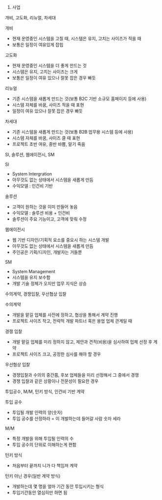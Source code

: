 1. 사업

개비, 고도화, 리뉴얼, 차세대

개비

- 현재 운영중인 시스템을 고칠 때, 시스템은 유지, 고치는 사이즈가 적을 때 
- 보통은 일정이 여유있게 잡힙

고도화

- 현재 운영중인 시스템을 더 좋게 만드는 것
- 시스템은 유지, 고치는 사이즈는 크게
- 보통은 일정이 여유 있으나 잘못 잡은 경우 빠듯

리뉴얼

- 기존 시스템을 새롭게 만드는 것(보통 B2C 기반 소규모 홈페이지 등에 사용)
- 시스템 자체를 바꿈, 사이즈 적을 때 표현
- 일정이 여유 있으나 잘못 잡은 경우 빠듯

차세대

- 기존 시스템을 새롭게 만드는 것(보통 B2B 업무용 시스템 등에 사용)
- 시스템 자체를 바꿈, 사이즈 클 때 표현
- 프로젝트 초반 여유, 중반 바쁨, 말기 죽음



SI, 솔루션, 웹에이전시, SM

SI

- System Intergration
- 아무것도 없는 상태에서 시스템을 새롭게 만듬
- 수익모델 : 인건비 기반

솔루션

- 고객이 원하는 것을 이미 만들어 놓음
- 수익모델 : 솔루션 비용 + 인건비
- 솔루션이 주요 기능이고, 고객에 맞춰 수정

웹에이전시

- 웹 기반 디자인/기획적 요소를 중요시 하는 시스템 개발
- 아무것도 없는 상태에서 시스템을 새롭게 만듬
- 주인공은 기획/디자인, 개발자는 거들뿐

SM

- System Management
- 시스템을 유지 보수함
- 개발 기술 정체가 오지만 업무 지식은 상승



수의계약, 경쟁입찰, 우선협상 입찰

수의계약 

- 개발을 맡길 업체를 사전에 정하고, 협상을 통해서 계약 진행
- 프로젝트 사이즈 작고, 전략적 개발 파트너 혹은 용업 업체 관계일 때

경쟁 입찰

- 개발 맡길 업체를 미리 정하지 않고, 제안과 견적(비용)을 심사하여 업체 선정 후 계약
- 프로젝트 사이즈 크고, 공정한 심사를 해야 할 경우

우선협상 입찰

- 경쟁입찰과 수의의 중간쯤, 후보 업체들을 미리 선정해서 그 중에서 경쟁
- 경쟁 입찰과 같은 상황이나 전문성이 필요한 경우



투입공수, M/M, 턴키 방식, 인건비 기반 계약

투입 공수

- 투입될 개발 인력의 양(숫자)
- 투입 공수를 산정하라 = 이 개발하는데 들어갈 사람 숫자 세라

M/M

- 특정 개발을 위해 투입될 인력의 수
- 투입 공수의 단위로 이해하는게 편함

턴키 방식

- 처음부터 끝까지 니가 다 책임져 계약

턴키 아닌 경우(일반 계약 방식)

- 개발하는데 몇 명을 얼마 기간 동안 투입시키는 형식
- 투입기간동안 열심히만 하면 됨



